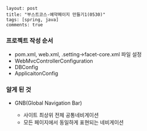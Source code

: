 ```
layout: post
title: "부스트코스-예약페이지 만들기1(0530)"
tags: [spring, java]
comments: true
```

### 프로젝트 작성 순서

- pom.xml, web.xml, .setting->facet-core.xml 파일 설정
- WebMvcControllerConfiguration 
- DBConfig
- ApplicaitonConfig



### 알게 된 것 

- GNB(Global Navigation Bar)

  - 사이트 최상위 전체 공통네비게이션
  - 모든 페이지에서 동일하게 표현되는 네비게이션

  

  

  

  


